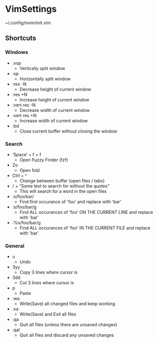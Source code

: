 # VimSettings

~/.config/nvim/init.vim

## Shortcuts

### Windows
- :vsp
  - Vertically split window
- :sp
  - Horizontally split window
- :res -N
  - Decrease height of current window
- :res +N
  - Increase height of current window
- :vert res -N
  - Decrease width of current window
- :vert res +N
  - Increase width of current window
- :bd
  - Close current buffer without closing the window

### Search
- ‘Space’ + f + f
  - Open Fuzzy Finder (fzf)
- Zo
  - Open fold
- Ctrl + ^
  - Change between buffer (open files / tabs)
- / + “Some text to search for without the quotes”
  - This will search for a word in the open files
- :s/foo/bar/
  - Find first occurance of 'foo' and replace with 'bar'
- :s/foo/bar/g
  - Find ALL occurances of 'foo' ON THE CURRENT LINE and replace with 'bar'
- :%s/foo/bar/g
  - Find ALL occurances of 'foo' IN THE CURRENT FILE and replace with 'bar'

### General
- u
  - Undo
- 3yy
  - Copy 3 lines where cursor is
- 3dd
  - Cut 3 lines where cursor is
- p
  - Paste
- :wa
  - Write(Save) all changed files and keep working
- :xa
  - Write(Save) and Exit all files
- :qa
  - Quit all files (unless there are unsaved changes)
- :qa!
  - Quit all files and discard any unsaved changes
